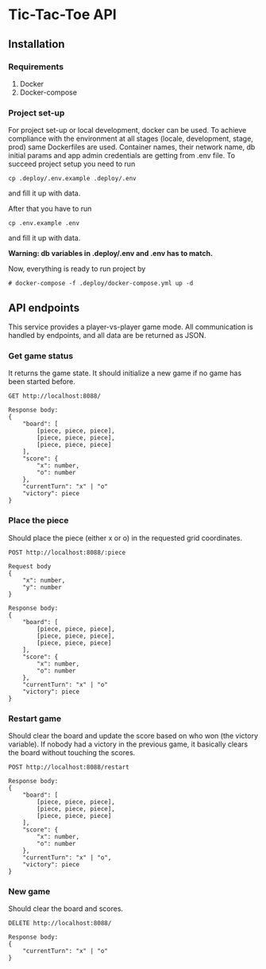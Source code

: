 # Tic-Tac-Toe API

## Installation

### Requirements

1. Docker
2. Docker-compose

### Project set-up

For project set-up or local development, docker can be used.
To achieve compliance with the environment at all stages (locale, development, stage, prod) same Dockerfiles are used.
Container names, their network name, db initial params and app admin credentials are getting from .env file.
To succeed project setup you need to run
```
cp .deploy/.env.example .deploy/.env
```
and fill it up with data.

After that you have to run
```
cp .env.example .env
```
and fill it up with data.

**Warning: db variables in .deploy/.env and .env has to match.**

Now, everything is ready to run project  by
```
# docker-compose -f .deploy/docker-compose.yml up -d
```

## API endpoints

This service provides a player-vs-player game mode. All communication is handled by endpoints, and all data are be returned as JSON.

### Get game status

It returns the game state. It should initialize a new game if no game has been started before.
```
GET http://localhost:8088/

Response body:
{
    "board": [
        [piece, piece, piece],
        [piece, piece, piece],
        [piece, piece, piece]
    ],
    "score": {
        "x": number,
        "o": number
    },
    "currentTurn": "x" | "o"
    "victory": piece
}
```

### Place the piece

Should place the piece (either x or o) in the requested grid coordinates.
```
POST http://localhost:8088/:piece

Request body
{
    "x": number,
    "y": number
}

Response body:
{
    "board": [
        [piece, piece, piece],
        [piece, piece, piece],
        [piece, piece, piece]
    ],
    "score": {
        "x": number,
        "o": number
    },
    "currentTurn": "x" | "o"
    "victory": piece
}
```

### Restart game

Should clear the board and update the score based on who won (the victory variable). If nobody had a victory in the previous game, it basically clears the board without touching the scores.
```
POST http://localhost:8088/restart

Response body:
{
    "board": [
        [piece, piece, piece],
        [piece, piece, piece],
        [piece, piece, piece]
    ],
    "score": {
        "x": number,
        "o": number
    },
    "currentTurn": "x" | "o",
    "victory": piece
}
```

### New game

Should clear the board and scores.
```
DELETE http://localhost:8088/

Response body:
{
    "currentTurn": "x" | "o"
}
```
